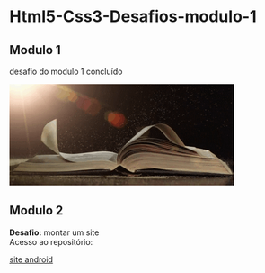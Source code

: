 # Html5-Css3-Desafios-modulo-1
  ## Modulo 1
desafio do modulo 1 concluído


![livro_gif](https://github.com/leandroluizpereira/Html5-Css3-Desafios-modulo-1/blob/main/livro_gif.gif)          

## Modulo 2 

<strong>Desafio:</strong> montar um site 
<br>
Acesso ao repositório:

[site android](https://github.com/leandroluizpereira/site-android)
